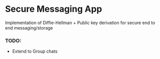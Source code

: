 # Secure Messaging App

Implementation of Diffie-Hellman + Public key derivation for secure end to end messaging/storage

### TODO:

- Extend to Group chats
